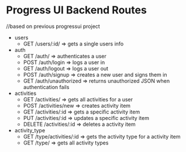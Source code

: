 # Progress UI Backend Routes
//based on previous progressui project 

- users
  - GET /users/:id/ => gets a single users info
- auth
  - GET /auth/ => authenticates a user
  - POST /auth/login => logs a user in
  - GET /auth/logout => logs a user out
  - POST /auth/signup => creates a new user and signs them in
  - GET /auth/unauthorized => returns unauthorized JSON when authentication fails
- activities
  - GET /activities/ => gets all activities for a user
  - POST /activities/new => creates activity item
  - GET /activities/:id => gets a specific activity item
  - PUT /activities/:id => updates a specific activity item
  - DELETE /activities/:id => deletes a activity item
- activity_type
  - GET /type/activities/:id => gets the activity type for a activity item
  - GET /type/ => gets all activity types
